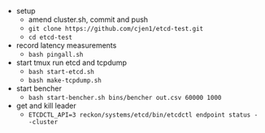 - setup
  - amend cluster.sh, commit and push
  - `git clone https://github.com/cjen1/etcd-test.git`
  - `cd etcd-test`
- record latency measurements
  - `bash pingall.sh`
- start tmux run etcd and tcpdump
  - `bash start-etcd.sh`
  - `bash make-tcpdump.sh`
- start bencher
  - `bash start-bencher.sh bins/bencher out.csv 60000 1000`
- get and kill leader 
  - `ETCDCTL_API=3 reckon/systems/etcd/bin/etcdctl endpoint status --cluster`

